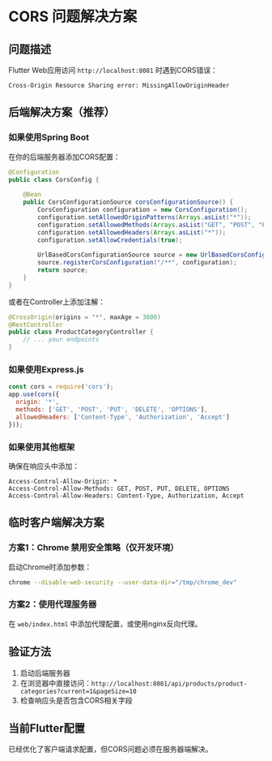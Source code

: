# CORS 问题解决方案

## 问题描述
Flutter Web应用访问 `http://localhost:8081` 时遇到CORS错误：
```
Cross-Origin Resource Sharing error: MissingAllowOriginHeader
```

## 后端解决方案（推荐）

### 如果使用Spring Boot
在你的后端服务器添加CORS配置：

```java
@Configuration
public class CorsConfig {
    
    @Bean
    public CorsConfigurationSource corsConfigurationSource() {
        CorsConfiguration configuration = new CorsConfiguration();
        configuration.setAllowedOriginPatterns(Arrays.asList("*"));
        configuration.setAllowedMethods(Arrays.asList("GET", "POST", "PUT", "DELETE", "OPTIONS"));
        configuration.setAllowedHeaders(Arrays.asList("*"));
        configuration.setAllowCredentials(true);
        
        UrlBasedCorsConfigurationSource source = new UrlBasedCorsConfigurationSource();
        source.registerCorsConfiguration("/**", configuration);
        return source;
    }
}
```

或者在Controller上添加注解：
```java
@CrossOrigin(origins = "*", maxAge = 3600)
@RestController
public class ProductCategoryController {
    // ... your endpoints
}
```

### 如果使用Express.js
```javascript
const cors = require('cors');
app.use(cors({
  origin: '*',
  methods: ['GET', 'POST', 'PUT', 'DELETE', 'OPTIONS'],
  allowedHeaders: ['Content-Type', 'Authorization', 'Accept']
}));
```

### 如果使用其他框架
确保在响应头中添加：
```
Access-Control-Allow-Origin: *
Access-Control-Allow-Methods: GET, POST, PUT, DELETE, OPTIONS
Access-Control-Allow-Headers: Content-Type, Authorization, Accept
```

## 临时客户端解决方案

### 方案1：Chrome 禁用安全策略（仅开发环境）
启动Chrome时添加参数：
```bash
chrome --disable-web-security --user-data-dir="/tmp/chrome_dev"
```

### 方案2：使用代理服务器
在 `web/index.html` 中添加代理配置，或使用nginx反向代理。

## 验证方法
1. 启动后端服务器
2. 在浏览器中直接访问：`http://localhost:8081/api/products/product-categories?current=1&pageSize=10`
3. 检查响应头是否包含CORS相关字段

## 当前Flutter配置
已经优化了客户端请求配置，但CORS问题必须在服务器端解决。
